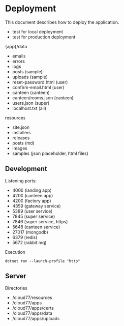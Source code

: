 # Deployment

This document describes how to deploy the application.

+ test for local deployment
+ test for production deployment

{app}/data

+ emails
+ errors
+ logs
+ posts (sample)
+ uploads (sample)
+ reset-password.html (user)
+ confirm-email.html (user)
+ canteen (canteen)
+ canteen/rooms.json (canteen)
+ users.json (super)
+ localhost.txt (all)

resources

+ site.json
+ installers
+ releases
+ posts (md)
+ images
+ samples (json placeholder, html files)

## Development

Listening ports:

+ 4000 (landing app)
+ 4200 (canteen app)
+ 4200 (factory app)
+ 4359 (gateway service)
+ 5389 (user service)
+ 7845 (super service)
+ 7846 (super service, https)
+ 5648 (canteen service)
+ 27017 (mongodb)
+ 6379 (redis)
+ 5672 (rabbit mq)

Execution

```shell
dotnet run --launch-profile "http"
```

## Server

Directories

+ /cloud77/resources
+ /cloud77/apps
+ /cloud77/apps/certs
+ /cloud77/apps/data
+ /cloud77/apps/uploads
